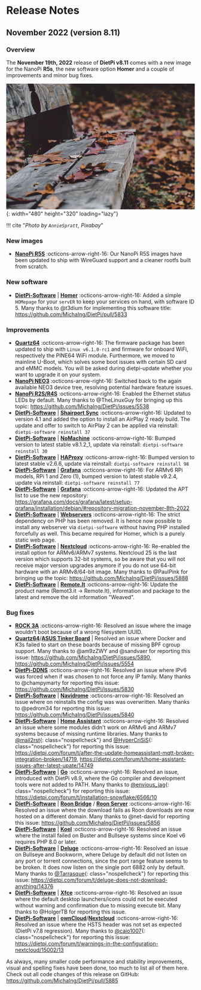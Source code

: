# Release Notes

## November 2022 (version 8.11)

### Overview

The **November 19th, 2022** release of **DietPi v8.11** comes with a new image for the NanoPi **R5s**, the new software option **Homer** and a couple of improvements and minor bug fixes.

![Pumpkins](../assets/images/dietpi-release-v8_11.jpg){: width="480" height="320" loading="lazy"}

!!! cite "*Photo by `AnnieSpratt`, Pixabay*"

### New images

- [**NanoPi R5S**](../../hardware/#nanopi-series-friendlyelec) :octicons-arrow-right-16: Our NanoPi R5S images have been updated to ship with WireGuard support and a cleaner rootfs built from scratch.

### New software

- [**DietPi-Software**](../../dietpi_tools/#dietpi-software) | [**Homer**](../../software/system_stats/#homer) :octicons-arrow-right-16: Added a simple `HOMepage` for your `servER` to keep your services on hand, with software ID 5. Many thanks to @t3dium for implementing this software title: <https://github.com/MichaIng/DietPi/pull/5833>

### Improvements

- [**Quartz64**](../../hardware/#pine64) :octicons-arrow-right-16: The firmware package has been updated to ship with `Linux v6.1.0-rc1` and firmware for onboard WiFi, respectively the PINE64 WiFi module. Furthermore, we moved to mainline U-Boot, which solves some boot issues with certain SD card and eMMC models. You will be asked during dietpi-update whether you want to upgrade it on your system.
- [**NanoPi NEO3**](../../hardware/#nanopi-series-friendlyelec) :octicons-arrow-right-16: Switched back to the again available NEO3 device tree, resolving potential hardware feature issues.
- [**NanoPi R2S/R4S**](../../hardware/#nanopi-series-friendlyelec) :octicons-arrow-right-16: Enabled the Ethernet status LEDs by default. Many thanks to @TheLinuxGuy for bringing up this topic: <https://github.com/MichaIng/DietPi/issues/5538>
- [**DietPi-Software**](../../dietpi_tools/#dietpi-software) | [**Shairport Sync**](../../software/media/#shairport-sync) :octicons-arrow-right-16: Updated to version 4.1 and added the option to install an AirPlay 2 ready build. The update and offer to switch to AirPlay 2 can be applied via reinstall: `dietpi-software reinstall 37`
- [**DietPi-Software**](../../dietpi_tools/#dietpi-software) | [**NoMachine**](../../software/remote_desktop/#nomachine) :octicons-arrow-right-16: Bumped version to latest stable v8.1.2_1, update via reinstall: `dietpi-software reinstall 30`
- [**DietPi-Software**](../../dietpi_tools/#dietpi-software) | [**HAProxy**](../../software/advanced_networking/#haproxy) :octicons-arrow-right-16: Bumped version to latest stable v2.6.6, update via reinstall: `dietpi-software reinstall 98`
- [**DietPi-Software**](../../dietpi_tools/#dietpi-software) | [**Grafana**](../../software/hardware_projects/#grafana) :octicons-arrow-right-16: For ARMv6 RPi models, RPi 1 and Zero (1), bumped version to latest stable v9.2.4, update via reinstall: `dietpi-software reinstall 77`
- [**DietPi-Software**](../../dietpi_tools/#dietpi-software) | [**Grafana**](../../software/hardware_projects/#grafana) :octicons-arrow-right-16: Updated the APT list to use the new repository: <https://grafana.com/docs/grafana/latest/setup-grafana/installation/debian/#repository-migration-november-8th-2022>
- [**DietPi-Software**](../../dietpi_tools/#dietpi-software) | [**Webservers**](../../software/webserver_stack/#webservers) :octicons-arrow-right-16: The strict dependency on PHP has been removed. It is hence now possible to install any webserver via `dietpi-software` without having PHP installed forcefully as well. This became required for Homer, which is a purely static web page.
- [**DietPi-Software**](../../dietpi_tools/#dietpi-software) | [**Nextcloud**](../../software/cloud/#nextcloud) :octicons-arrow-right-16: Re-enabled the install option for ARMv6/ARMv7 systems. Nextcloud 25 is the last version which supports 32-bit systems, so be aware that you will not receive major version upgrades anymore if you do not use 64-bit hardware with an ARMv8/64-bit image. Many thanks to @PaulPink for bringing up the topic: <https://github.com/MichaIng/DietPi/issues/5888>
- [**DietPi-Software**](../../dietpi_tools/#dietpi-software) | [**Remote.It**](../../software/remote_desktop/#remoteit) :octicons-arrow-right-16: Update the product name (Remot3.it -> Remote.It), information and package to the latest and remove the old information "Weaved".

### Bug fixes

- [**ROCK 3A**](../../hardware/#radxa) :octicons-arrow-right-16: Resolved an issue where the image wouldn't boot because of a wrong filesystem UUID.
- [**Quartz64**](../../hardware/#pine64)/[**ASUS Tinker Board**](../../hardware/#asus-tinker-board) | Resolved an issue where Docker and K3s failed to start on these boards because of missing BPF cgroup support. Many thanks to @am9zZWY and @sandvaer for reporting this issue: <https://github.com/MichaIng/DietPi/issues/5890>, <https://github.com/MichaIng/DietPi/issues/5554>
- [**DietPi-DDNS**](../../dietpi_tools/#dietpi-ddns) :octicons-arrow-right-16: Resolved an issue where IPv6 was forced when if was chosen to not force any IP family. Many thanks to @champymarty for reporting this issue: <https://github.com/MichaIng/DietPi/issues/5830>
- [**DietPi-Software**](../../dietpi_tools/#dietpi-software) | [**Navidrome**](../../software/media/#navidrome) :octicons-arrow-right-16: Resolved an issue where on reinstalls the config was was overwritten. Many thanks to @pedrom34 for reporting this issue: <https://github.com/MichaIng/DietPi/issues/5840>
- [**DietPi-Software**](../../dietpi_tools/#dietpi-software) | [**Home Assistant**](../../software/home_automation/#home-assistant) :octicons-arrow-right-16: Resolved an issue where some modules didn't work on ARMv6 and ARMv7 systems because of missing runtime libraries. Many thanks to [@mail2rst](https://dietpi.com/forum/u/mail2rst){: class="nospellcheck"} and [@HyperCriSiS](https://dietpi.com/forum/u/HyperCriSiS){: class="nospellcheck"} for reporting this issue: <https://dietpi.com/forum/t/after-the-update-homeassistant-mqtt-broker-integration-broken/14719>, <https://dietpi.com/forum/t/home-assistant-issues-after-latest-upate/14749>
- [**DietPi-Software**](../../dietpi_tools/#dietpi-software) | [**Go**](../../software/programming/#go) :octicons-arrow-right-16: Resolved an issue, introduced with DietPi v8.9, where the Go compiler and development tools were not added to PATH. Many thanks to [@envious_jag](https://dietpi.com/forum/u/envious_jag){: class="nospellcheck"} for reporting this issue: <https://dietpi.com/forum/t/installation-snowflake/6566/10>
- [**DietPi-Software**](../../dietpi_tools/#dietpi-software) | [**Roon Bridge**](../../software/media/#roon-bridge) / [**Roon Server**](../../software/media/#roon-server) :octicons-arrow-right-16: Resolved an issue where the download fails as Roon downloads are now hosted on a different domain. Many thanks to @net-david for reporting this issue: <https://github.com/MichaIng/DietPi/issues/5856>
- [**DietPi-Software**](../../dietpi_tools/#dietpi-software) | [**Koel**](../../software/media/#koel) :octicons-arrow-right-16: Resolved an issue where the install failed on Buster and Bullseye systems since Koel v6 requires PHP 8.0 or later.
- [**DietPi-Software**](../../dietpi_tools/#dietpi-software) | [**Deluge**](../../software/bittorrent/#deluge) :octicons-arrow-right-16: Resolved an issue on Bullseye and Bookworm, where Deluge by default did not listen on any port or torrent connections, since the port range feature seems to be broken. It does now listen on the single port 6882 only by default. Many thanks to [@Tarrasque](https://dietpi.com/forum/u/Tarrasque){: class="nospellcheck"} for reporting this issue: <https://dietpi.com/forum/t/deluge-does-not-download-anything/14376>
- [**DietPi-Software**](../../dietpi_tools/#dietpi-software) | [**Xfce**](../../software/desktop/#xfce) :octicons-arrow-right-16: Resolved an issue where the default desktop launchers/icons could not be executed without warning and confirmation due to missing execute bit. Many thanks to @HolgerTB for reporting this issue.
- [**DietPi-Software**](../../dietpi_tools/#dietpi-software) | [**ownCloud**](../../software/cloud/#owncloud)/[**Nextcloud**](../../software/cloud/#nextcloud) :octicons-arrow-right-16: Resolved an issue where the HSTS header was not set as expected (DietPi v7.8 regression). Many thanks to [@caio1007](https://dietpi.com/forum/u/caio1007){: class="nospellcheck"} for reporting this issue: <https://dietpi.com/forum/t/warnings-in-the-configuration-nextcloud/15002/13>

As always, many smaller code performance and stability improvements, visual and spelling fixes have been done, too much to list all of them here. Check out all code changes of this release on GitHub: <https://github.com/MichaIng/DietPi/pull/5885>
